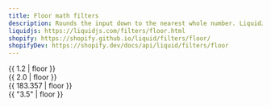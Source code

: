 ```yaml
---
title: Floor math filters
description: Rounds the input down to the nearest whole number. LiquidJS tries to convert the input to a number before the filter is applied.
liquidjs: https://liquidjs.com/filters/floor.html
shopify: https://shopify.github.io/liquid/filters/floor/
shopifyDev: https://shopify.dev/docs/api/liquid/filters/floor
---
```

{{ 1.2 | floor }}  
{{ 2.0 | floor }}  
{{ 183.357 | floor }}  
{{ "3.5" | floor }}